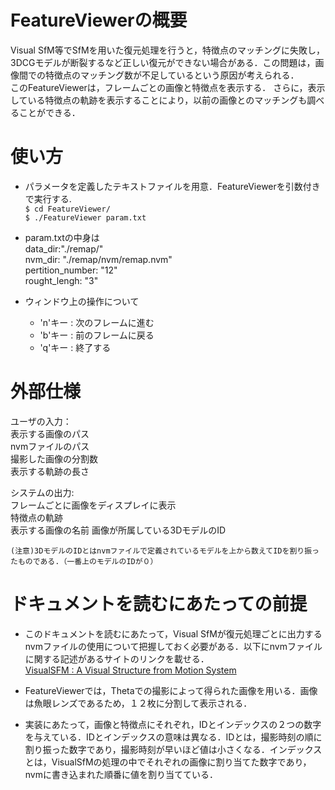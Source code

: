 # FeatureViewerの概要
Visual SfM等でSfMを用いた復元処理を行うと，特徴点のマッチングに失敗し，3DCGモデルが断裂するなど正しい復元ができない場合がある．この問題は，画像間での特徴点のマッチング数が不足しているという原因が考えられる．  
このFeatureViewerは，フレームごとの画像と特徴点を表示する．
さらに，表示している特徴点の軌跡を表示することにより，以前の画像とのマッチングも調べることができる．  

# 使い方
* パラメータを定義したテキストファイルを用意．FeatureViewerを引数付きで実行する.  
`$ cd FeatureViewer/`  
`$ ./FeatureViewer param.txt`

* param.txtの中身は  
    data_dir:"./remap/"  
    nvm_dir: "./remap/nvm/remap.nvm"  
    pertition_number: "12"  
    rought_lengh: "3"  

* ウィンドウ上の操作について
    * 'n'キー : 次のフレームに進む
    * 'b'キー : 前のフレームに戻る
    * 'q'キー : 終了する

# 外部仕様
ユーザの入力：  
    表示する画像のパス  
    nvmファイルのパス  
    撮影した画像の分割数  
    表示する軌跡の長さ

システムの出力:  
    フレームごとに画像をディスプレイに表示  
    特徴点の軌跡  
    表示する画像の名前
    画像が所属している3DモデルのID  

    (注意)3DモデルのIDとはnvmファイルで定義されているモデルを上から数えてIDを割り振ったものである.（一番上のモデルのIDが０）
# ドキュメントを読むにあたっての前提
* このドキュメントを読むにあたって，Visual SfMが復元処理ごとに出力するnvmファイルの使用について把握しておく必要がある．以下にnvmファイルに関する記述があるサイトのリンクを載せる．  
[VisualSFM : A Visual Structure from Motion System](http://ccwu.me/vsfm/)

* FeatureViewerでは，Thetaでの撮影によって得られた画像を用いる．画像は魚眼レンズであるため，１２枚に分割して表示される．

* 実装にあたって，画像と特徴点にそれぞれ，IDとインデックスの２つの数字を与えている．IDとインデックスの意味は異なる．IDとは，撮影時刻の順に割り振った数字であり，撮影時刻が早いほど値は小さくなる．インデックスとは，VisualSfMの処理の中でそれぞれの画像に割り当てた数字であり，nvmに書き込まれた順番に値を割り当てている．


